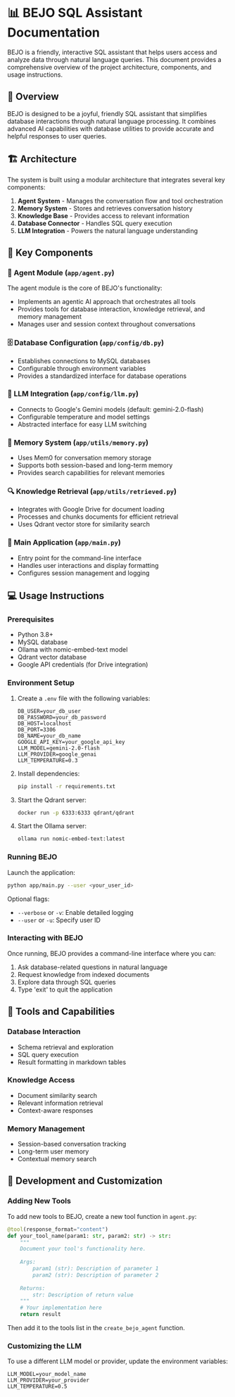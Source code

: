 # 📊 BEJO SQL Assistant Documentation

BEJO is a friendly, interactive SQL assistant that helps users access and analyze data through natural language queries. This document provides a comprehensive overview of the project architecture, components, and usage instructions.

## 🌟 Overview

BEJO is designed to be a joyful, friendly SQL assistant that simplifies database interactions through natural language processing. It combines advanced AI capabilities with database utilities to provide accurate and helpful responses to user queries.

## 🏗️ Architecture

The system is built using a modular architecture that integrates several key components:

1. **Agent System** - Manages the conversation flow and tool orchestration
2. **Memory System** - Stores and retrieves conversation history
3. **Knowledge Base** - Provides access to relevant information
4. **Database Connector** - Handles SQL query execution
5. **LLM Integration** - Powers the natural language understanding

## 🧩 Key Components

### 🤖 Agent Module (`app/agent.py`)

The agent module is the core of BEJO's functionality:

- Implements an agentic AI approach that orchestrates all tools
- Provides tools for database interaction, knowledge retrieval, and memory management
- Manages user and session context throughout conversations

### 🗄️ Database Configuration (`app/config/db.py`)

- Establishes connections to MySQL databases
- Configurable through environment variables
- Provides a standardized interface for database operations

### 🧠 LLM Integration (`app/config/llm.py`)

- Connects to Google's Gemini models (default: gemini-2.0-flash)
- Configurable temperature and model settings
- Abstracted interface for easy LLM switching

### 💾 Memory System (`app/utils/memory.py`)

- Uses Mem0 for conversation memory storage
- Supports both session-based and long-term memory
- Provides search capabilities for relevant memories

### 🔍 Knowledge Retrieval (`app/utils/retrieved.py`)

- Integrates with Google Drive for document loading
- Processes and chunks documents for efficient retrieval
- Uses Qdrant vector store for similarity search

### 🚀 Main Application (`app/main.py`)

- Entry point for the command-line interface
- Handles user interactions and display formatting
- Configures session management and logging

## 💻 Usage Instructions

### Prerequisites

- Python 3.8+
- MySQL database
- Ollama with nomic-embed-text model
- Qdrant vector database
- Google API credentials (for Drive integration)

### Environment Setup

1. Create a `.env` file with the following variables:
   ```
   DB_USER=your_db_user
   DB_PASSWORD=your_db_password
   DB_HOST=localhost
   DB_PORT=3306
   DB_NAME=your_db_name
   GOOGLE_API_KEY=your_google_api_key
   LLM_MODEL=gemini-2.0-flash
   LLM_PROVIDER=google_genai
   LLM_TEMPERATURE=0.3
   ```

2. Install dependencies:
   ```bash
   pip install -r requirements.txt
   ```

3. Start the Qdrant server:
   ```bash
   docker run -p 6333:6333 qdrant/qdrant
   ```

4. Start the Ollama server:
   ```bash
   ollama run nomic-embed-text:latest
   ```

### Running BEJO

Launch the application:

```bash
python app/main.py --user <your_user_id>
```

Optional flags:
- `--verbose` or `-v`: Enable detailed logging
- `--user` or `-u`: Specify user ID

### Interacting with BEJO

Once running, BEJO provides a command-line interface where you can:

1. Ask database-related questions in natural language
2. Request knowledge from indexed documents
3. Explore data through SQL queries
4. Type 'exit' to quit the application

## 🧰 Tools and Capabilities

### Database Interaction

- Schema retrieval and exploration
- SQL query execution
- Result formatting in markdown tables

### Knowledge Access

- Document similarity search
- Relevant information retrieval
- Context-aware responses

### Memory Management

- Session-based conversation tracking
- Long-term user memory
- Contextual memory search

## 🔧 Development and Customization

### Adding New Tools

To add new tools to BEJO, create a new tool function in `agent.py`:

```python
@tool(response_format="content")
def your_tool_name(param1: str, param2: str) -> str:
    """
    Document your tool's functionality here.
    
    Args:
        param1 (str): Description of parameter 1
        param2 (str): Description of parameter 2
        
    Returns:
        str: Description of return value
    """
    # Your implementation here
    return result
```

Then add it to the tools list in the `create_bejo_agent` function.

### Customizing the LLM

To use a different LLM model or provider, update the environment variables:

```
LLM_MODEL=your_model_name
LLM_PROVIDER=your_provider
LLM_TEMPERATURE=0.5
```
